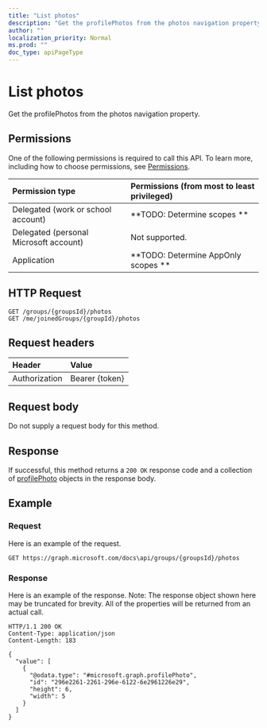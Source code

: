 ```yaml
---
title: "List photos"
description: "Get the profilePhotos from the photos navigation property."
author: ""
localization_priority: Normal
ms.prod: ""
doc_type: apiPageType
---
```


# List photos

Get the profilePhotos from the photos navigation property.

## Permissions
One of the following permissions is required to call this API. To learn more, including how to choose permissions, see [Permissions](/concepts/permissions-reference.md).

|Permission type|Permissions (from most to least privileged)|
|:---|:---|
|Delegated (work or school account)|**TODO: Determine scopes **|
|Delegated (personal Microsoft account)|Not supported.|
|Application|**TODO: Determine AppOnly scopes **|

## HTTP Request
<!-- {
  "blockType": "ignored"
}
-->
``` http
GET /groups/{groupsId}/photos
GET /me/joinedGroups/{groupId}/photos
```

## Request headers
|Header|Value|
|:---|:---|
|Authorization|Bearer {token}|

## Request body
Do not supply a request body for this method.

## Response
If successful, this method returns a `200 OK` response code and a collection of [profilePhoto](../resources/profilephoto.md) objects in the response body.

## Example

### Request
Here is an example of the request.
<!-- {
  "blockType": "request",
  "name": "get_profilephoto"
}
-->
``` http
GET https://graph.microsoft.com/docs\api/groups/{groupsId}/photos
```

### Response
Here is an example of the response. Note: The response object shown here may be truncated for brevity. All of the properties will be returned from an actual call.
<!-- {
  "blockType": "response",
  "truncated": true,
  "@odata.type": "collection(microsoft.graph.profilephoto)"
}
-->
``` http
HTTP/1.1 200 OK
Content-Type: application/json
Content-Length: 183

{
  "value": [
    {
      "@odata.type": "#microsoft.graph.profilePhoto",
      "id": "296e2261-2261-296e-6122-6e2961226e29",
      "height": 6,
      "width": 5
    }
  ]
}
```


